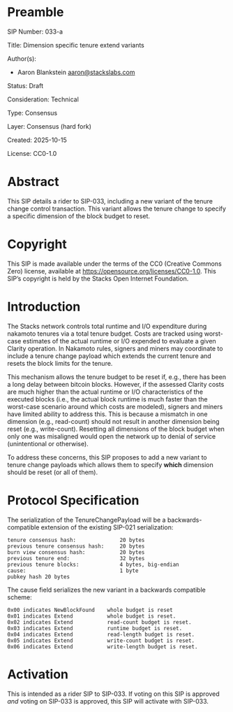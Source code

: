 # Preamble

SIP Number: 033-a

Title: Dimension specific tenure extend variants 

Author(s):

- Aaron Blankstein <aaron@stackslabs.com>

Status: Draft

Consideration: Technical

Type: Consensus

Layer: Consensus (hard fork)

Created: 2025-10-15

License: CC0-1.0

# Abstract

This SIP details a rider to SIP-033, including a new variant of the tenure change
control transaction. This variant allows the tenure change to specify a specific 
dimension of the block budget to reset.

# Copyright

This SIP is made available under the terms of the CC0 (Creative Commons Zero)
license, available at https://opensource.org/licenses/CC0-1.0. This SIP’s
copyright is held by the Stacks Open Internet Foundation.

# Introduction

The Stacks network controls total runtime and I/O expenditure during nakamoto tenures
via a total tenure budget. Costs are tracked using worst-case estimates of the actual
runtime or I/O expended to evaluate a given Clarity operation. In Nakamoto rules,
signers and miners may coordinate to include a tenure change payload which extends
the current tenure and resets the block limits for the tenure.

This mechanism allows the tenure budget to be reset if, e.g., there has been a long
delay between bitcoin blocks. However, if the assessed Clarity costs are much higher
than the actual runtime or I/O characteristics of the executed blocks (i.e., the actual
block runtime is much faster than the worst-case scenario around which costs are modeled),
signers and miners have limited ability to address this. This is because a mismatch in one
dimension (e.g., read-count) should not result in another dimension being reset (e.g., write-count).
Resetting all dimensions of the block budget when only one was misaligned would open the
network up to denial of service (unintentional or otherwise).

To address these concerns, this SIP proposes to add a new variant to tenure change payloads which
allows them to specify **which** dimension should be reset (or all of them).

# Protocol Specification

The serialization of the TenureChangePayload will be a backwards-compatible extension of
the existing SIP-021 serialization:

```
tenure consensus hash:	            20 bytes
previous tenure consensus hash:     20 bytes
burn view consensus hash:	        20 bytes
previous tenure end:	            32 bytes
previous tenure blocks:             4 bytes, big-endian
cause:                              1 byte
pubkey hash	20 bytes
```

The cause field serializes the new variant in a backwards compatible scheme:

```
0x00 indicates NewBlockFound    whole budget is reset
0x01 indicates Extend           whole budget is reset.
0x02 indicates Extend           read-count budget is reset.
0x03 indicates Extend           runtime budget is reset.
0x04 indicates Extend           read-length budget is reset.
0x05 indicates Extend           write-count budget is reset.
0x06 indicates Extend           write-length budget is reset.
```

# Activation

This is intended as a rider SIP to SIP-033. If voting on this SIP is
approved *and* voting on SIP-033 is approved, this SIP will activate with
SIP-033.
